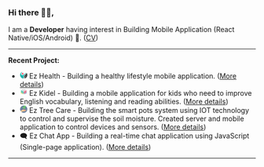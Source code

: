 ### Hi there 👋🏼,
I am a **Developer** having interest in Building Mobile Application (React Native/iOS/Android) 📱. ([CV](https://drive.google.com/file/d/1NUzlqL07E3JHV_PpdvgZ8A6lD4T-G1gO/))

---

**Recent Project:**
-  <img src="https://raw.githubusercontent.com/ezratech/ezhealth/master/src/assets/images/logos/ezhealth-trans.png" width="15"> Ez Health - Building a healthy lifestyle mobile application. ([More details](https://github.com/ezratech/ezhealth))
- <img src="https://raw.githubusercontent.com/ezratech/ezkidel/master/src/assets/images/logos/ezkidel.png" width="15"> Ez Kidel - Building a mobile application for kids who need to improve English vocabulary, listening and reading abilities. ([More details](https://github.com/ezratech/ezkidel))
- <img src="https://raw.githubusercontent.com/nguyensonhai/eztreecare/master/assets/icon.png" width="15"> Ez Tree Care - Building the smart pots system using IOT technology to control and supervise the soil moisture. Created server and mobile application to control devices and sensors. ([More details](https://github.com/nguyensonhai/eztreecare))
- 🗨️ Ez Chat App - Building a real-time chat application using JavaScript (Single-page application). ([More details](https://github.com/nguyensonhai/ezchatapp))

---
